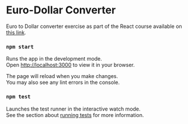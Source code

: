 # Euro-Dollar Converter

Euro to Dollar converter exercise as part of the React course available on [this link](https://www.youtube.com/watch?v=nAe_a1mdNDY&amp;list=PLU8oAlHdN5BmlVfm2bJshR3qPtoyukQ_b).

### `npm start`

Runs the app in the development mode.\
Open [http://localhost:3000](http://localhost:3000) to view it in your browser.

The page will reload when you make changes.\
You may also see any lint errors in the console.

### `npm test`

Launches the test runner in the interactive watch mode.\
See the section about [running tests](https://facebook.github.io/create-react-app/docs/running-tests) for more information.